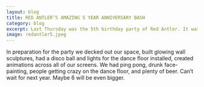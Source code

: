```yaml
---              
layout: blog
title: RED ANTLER’S AMAZING 5 YEAR ANNIVERSARY BASH
category: blog
excerpt: Last Thursday was the 5th birthday party of Red Antler. It was honestly, probably the best part I have ever been a part of.
image: redantler5.jpeg
---
```

In preparation for the party we decked out our space, built glowing wall sculptures, had a disco ball and lights for the dance floor installed, created animations across all of our screens. We had ping pong, drunk face-painting, people getting crazy on the dance floor, and plenty of beer. Can’t wait for next year. Maybe 6 will be even bigger.

